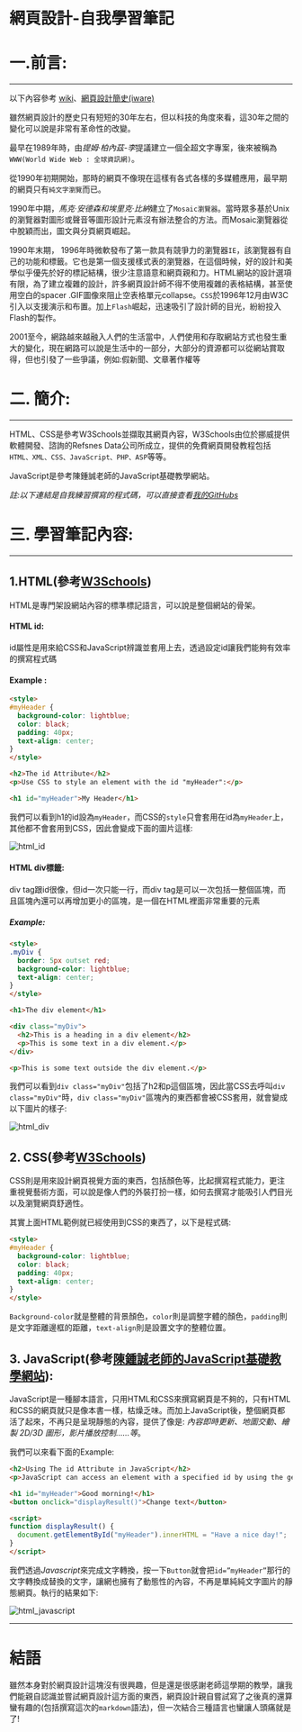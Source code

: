 # 網頁設計-自我學習筆記

# 一.前言:
-----------------
以下內容參考 [wiki](https://zh.wikipedia.org/zh-tw/%E7%BD%91%E9%A1%B5%E8%AE%BE%E8%AE%A1)、[網頁設計簡史(iware)](https://www.iware.com.tw/blog-%E7%B6%B2%E9%A0%81%E8%A8%AD%E8%A8%88%E7%B0%A1%E5%8F%B2%EF%BC%9A%E5%BE%9E1990%E5%B9%B4%E8%87%B3%E4%BB%8A%E7%9A%84%E7%B6%B2%E9%A0%81%E6%BC%94%E8%AE%8A%EF%BC%88%E4%B8%8A%EF%BC%89.html)
  
雖然網頁設計的歷史只有短短的30年左右，但以科技的角度來看，這30年之間的變化可以說是非常有革命性的改變。

最早在1989年時，由*提姆·柏內茲-李*提議建立一個全超文字專案，後來被稱為`WWW(World Wide Web : 全球資訊網)`。

從1990年初期開始，那時的網頁不像現在這樣有各式各樣的多媒體應用，最早期的網頁只有`純文字瀏覽`而已。

1990年中期，*馬克·安德森和埃里克·比納*建立了`Mosaic瀏覽器`。當時眾多基於Unix的瀏覽器對圖形或聲音等圖形設計元素沒有辦法整合的方法。而Mosaic瀏覽器從中脫穎而出，圖文與分頁網頁崛起。

1990年末期， 1996年時微軟發布了第一款具有競爭力的瀏覽器`IE`，該瀏覽器有自己的功能和標籤。它也是第一個支援樣式表的瀏覽器，在這個時候，好的設計和美學似乎優先於好的標記結構，很少注意語意和網頁親和力。HTML網站的設計選項有限，為了建立複雜的設計，許多網頁設計師不得不使用複雜的表格結構，甚至使用空白的spacer .GIF圖像來阻止空表格單元collapse。`CSS`於1996年12月由W3C引入以支援演示和布置。加上`Flash`崛起，迅速吸引了設計師的目光，紛紛投入Flash的製作。

2001至今，網路越來越融入人們的生活當中，人們使用和存取網站方式也發生重大的變化，現在網路可以說是生活中的一部分，大部分的資源都可以從網站賞取得，但也引發了一些爭議，例如:假新聞、文章著作權等

# 二. 簡介:
-------
HTML、CSS是參考W3Schools並擷取其網頁內容，W3Schools由位於挪威提供軟體開發、諮詢的Refsnes Data公司所成立，提供的免費網頁開發教程包括`HTML、XML、CSS、JavaScript、PHP、ASP`等等。

JavaScript是參考陳鍾誠老師的JavaScript基礎教學網站。

*註:以下連結是自我練習撰寫的程式碼，可以直接查看[我的GitHubs](https://github.com/SMH642800/wp108b/tree/master/homework)*

# 三. 學習筆記內容: 
------
## 1.HTML(參考[W3Schools](https://www.w3schools.com/))

HTML是專門架設網站內容的標準標記語言，可以說是整個網站的骨架。

#### HTML id:
id屬性是用來給CSS和JavaScript辨識並套用上去，透過設定id讓我們能夠有效率的撰寫程式碼

#### Example :

```html
<style>
#myHeader {
  background-color: lightblue;
  color: black;
  padding: 40px;
  text-align: center;
}
</style>

<h2>The id Attribute</h2>
<p>Use CSS to style an element with the id "myHeader":</p>

<h1 id="myHeader">My Header</h1>
``` 

我們可以看到h1的id設為`myHeader`，而CSS的`style`只會套用在id為`myHeader`上，其他都不會套用到CSS，因此會變成下面的圖片這樣:

![html_id](https://github.com/SMH642800/wp108b/blob/master/final/html_id.png)

#### HTML div標籤:

div tag跟id很像，但id一次只能一行，而div tag是可以一次包括一整個區塊，而且區塊內還可以再增加更小的區塊，是一個在HTML裡面非常重要的元素

##### Example:

``` html
<style>
.myDiv {
  border: 5px outset red;
  background-color: lightblue;
  text-align: center;
}
</style>

<h1>The div element</h1>

<div class="myDiv">
  <h2>This is a heading in a div element</h2>
  <p>This is some text in a div element.</p>
</div>

<p>This is some text outside the div element.</p>
```

我們可以看到`div class="myDiv"`包括了h2和p這個區塊，因此當CSS去呼叫`div class="myDiv"`時，`div class="myDiv"`區塊內的東西都會被CSS套用，就會變成以下圖片的樣子:

![html_div](https://github.com/SMH642800/wp108b/blob/master/final/html_div.png)

## 2. CSS(參考[W3Schools](https://www.w3schools.com/))

CSS則是用來設計網頁視覺方面的東西，包括顏色等，比起撰寫程式能力，更注重視覺藝術方面，可以說是像人們的外裝打扮一樣，如何去撰寫才能吸引人們目光以及瀏覽網頁舒適性。

其實上面HTML範例就已經使用到CSS的東西了，以下是程式碼:


``` html
<style>
#myHeader {
  background-color: lightblue;
  color: black;
  padding: 40px;
  text-align: center;
}
</style>
```

`Background-color`就是整體的背景顏色，`color`則是調整字體的顏色，`padding`則是文字距離邊框的距離，`text-align`則是設置文字的整體位置。

## 3. JavaScript(參考[陳鍾誠老師的JavaScript基礎教學網站](https://misavo.com/blog/%E9%99%B3%E9%8D%BE%E8%AA%A0/%E6%9B%B8%E7%B1%8D/JavaScript/%E5%9F%BA%E7%A4%8E?fbclid=IwAR3UhegANKkxB8ipp4m5_5IsSybGzyf7XgaZ9wb5dzpmINhZo7xEXHP0jjs)):

JavaScript是一種腳本語言，只用HTML和CSS來撰寫網頁是不夠的，只有HTML和CSS的網頁就只是像本書一樣，枯燥乏味。而加上JavaScript後，整個網頁都活了起來，不再只是呈現靜態的內容，提供了像是: *內容即時更新、地圖交動、繪製 2D/3D 圖形，影片播放控制……等*。

我們可以來看下面的Example:
``` html
<h2>Using The id Attribute in JavaScript</h2>
<p>JavaScript can access an element with a specified id by using the getElementById() method:</p>

<h1 id="myHeader">Good morning!</h1>
<button onclick="displayResult()">Change text</button>

<script>
function displayResult() {
  document.getElementById("myHeader").innerHTML = "Have a nice day!";
}
</script>
```

我們透過*Javascript*來完成文字轉換，按一下`Button`就會把`id=”myHeader”`那行的文字轉換成替換的文字，讓網也擁有了動態性的內容，不再是單純純文字圖片的靜態網頁。執行的結果如下:

![html_javascript](https://github.com/SMH642800/wp108b/blob/master/final/Javascript.png)

-----
# 結語

雖然本身對於網頁設計這塊沒有很興趣，但是還是很感謝老師這學期的教學，讓我們能親自認識並嘗試網頁設計這方面的東西，網頁設計親自嘗試寫了之後真的還算蠻有趣的(包括撰寫這次的`markdown`語法)，但一次結合三種語言也蠻讓人頭痛就是了!
